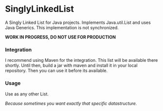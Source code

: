 # SinglyLinkedList
A Singly Linked List for Java projects.
Implements Java.util.List and uses Java Generics.
This implementation is not synchronized.

**WORK IN PROGRESS, DO NOT USE FOR PRODUCTION**

### Integration
I recommend using Maven for the integration.
This list will be available there shortly.
Until then, build a jar with maven and install it in your local repository.
Then you can use it before its available.

### Usage
Use as any other List.

*Because sometimes you want exactly that specific datastructure.*